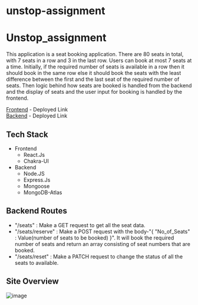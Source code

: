 # unstop-assignment


# Unstop_assignment

This application is a seat booking application. There are 80 seats in total, with 7 seats in a row and 3 in the last row. Users can book at most 7 seats at a time. Initially, if the required number of seats is available in a row then it should book in the same row else it should book the seats with the least difference between the first and the last seat of the required number of seats. Then logic behind how seats are booked is handled from the backend and the display of seats and the user input for booking is handled by the frontend.

[Frontend](https://unstop-assignment-delta.vercel.app/) - Deployed Link <br />
[Backend](https://unstop-backend-npci.onrender.com/) - Deployed Link

## Tech Stack
- Frontend
  - React.Js
  - Chakra-UI
- Backend
  - Node.JS
  - Express.Js
  - Mongoose
  - MongoDB-Atlas

## Backend Routes
- "/seats" : Make a GET request to get all the seat data.
- "/seats/reserve" : Make a POST request with the body-"{ "No_of_Seats" : Value(number of seats to be booked) }". It will book the required number of seats and return an array consisting of seat numbers that are booked.
- "/seats/reset" : Make a PATCH request to change the status of all the seats to available.

## Site Overview
![image](https://github.com/Neerav-Khatri/Unstop_assignment/assets/107555012/249994c2-7075-49f0-ab19-373249fa5c95)
